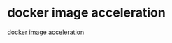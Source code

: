 # docker image acceleration
[docker image acceleration](https://aiwithcloud.com/2022/09/14/docker_image_acceleration/)